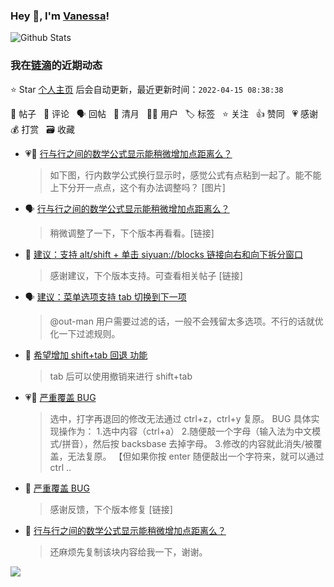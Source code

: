 ### Hey 👋, I'm [Vanessa](http://vanessa.b3log.org/)!

![Github Stats](https://github-readme-stats.vercel.app/api?username=Vanessa219&show_icons=true)

<!--events start -->

### 我在[链滴](https://ld246.com)的近期动态

⭐️ Star [个人主页](https://github.com/Vanessa219/Vanessa219) 后会自动更新，最近更新时间：`2022-04-15 08:38:38`

📝 帖子 &nbsp; 💬 评论 &nbsp; 🗣 回帖 &nbsp; 🌙 清月 &nbsp; 👨‍💻 用户 &nbsp; 🏷️ 标签 &nbsp; ⭐️ 关注 &nbsp; 👍 赞同 &nbsp; 💗 感谢 &nbsp; 💰 打赏 &nbsp; 🗃 收藏

* 💗📝 [行与行之间的数学公式显示能稍微增加点距离么？](https://ld246.com/article/1649890278771)

  > 如下图，行内数学公式换行显示时，感觉公式有点粘到一起了。能不能上下分开一点点，这个有办法调整吗？ [图片]
* 🗣 [行与行之间的数学公式显示能稍微增加点距离么？](https://ld246.com/article/1649890278771/comment/1649941659001#comments)

  > 稍微调整了一下，下个版本再看看。[链接]
* 💬 [建议：支持 alt/shift + 单击 siyuan://blocks 链接向右和向下拆分窗口](https://ld246.com/article/1649934170124/comment/1649936362896#comments)

  > 感谢建议，下个版本支持。可查看相关帖子 [链接]
* 🗣 [建议：菜单选项支持 tab 切换到下一项](https://ld246.com/article/1649741984662/comment/1649863469978#comments)

  > @out-man 用户需要过滤的话，一般不会残留太多选项。不行的话就优化一下过滤规则。
* 💬 [希望增加 shift+tab 回退 功能](https://ld246.com/article/1649929949773/comment/1649932660815#comments)

  > tab 后可以使用撤销来进行 shift+tab
* 💗📝 [严重覆盖 BUG](https://ld246.com/article/1649925696261)

  > 选中，打字再退回的修改无法通过 ctrl+z，ctrl+y 复原。 BUG 具体实现操作为： 1.选中内容（ctrl+a） 2.随便敲一个字母（输入法为中文模式/拼音），然后按 backsbase 去掉字母。 3.修改的内容就此消失/被覆盖，无法复原。 【但如果你按 enter 随便敲出一个字符来，就可以通过 ctrl ..
* 💬 [严重覆盖 BUG](https://ld246.com/article/1649925696261/comment/1649932351273#comments)

  > 感谢反馈，下个版本修复 [链接]
* 💬 [行与行之间的数学公式显示能稍微增加点距离么？](https://ld246.com/article/1649890278771/comment/1649906940628#comments)

  > 还麻烦先复制该块内容给我一下，谢谢。


<!--events end -->

<a title="Hits" target="_blank" href="https://github.com/Vanessa219/Vanessa219"><img src="https://hits.b3log.org/Vanessa219/Vanessa219.svg"></a>
